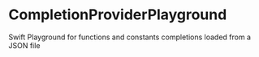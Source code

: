 # CompletionProviderPlayground
Swift Playground for functions and constants completions loaded from a JSON file
